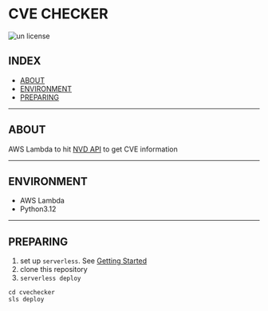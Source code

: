 # CVE CHECKER

![un license](https://img.shields.io/github/license/RyosukeDTomita/cve_checker)

## INDEX

- [ABOUT](#about)
- [ENVIRONMENT](#environment)
- [PREPARING](#preparing)

---

## ABOUT

AWS Lambda to hit [NVD API](https://nvd.nist.gov/developers/vulnerabilities) to get CVE information

---

## ENVIRONMENT

- AWS Lambda
- Python3.12

---

## PREPARING

1. set up `serverless`. See [Getting Started](https://www.serverless.com/framework/docs/getting-started)
2. clone this repository
3. `serverless deploy`

```shell
cd cvechecker
sls deploy
```

